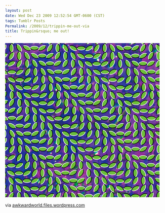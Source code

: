 ```yaml
---
layout: post
date: Wed Dec 23 2009 12:52:54 GMT-0600 (CST)
tags: Tumblr Posts
Permalink: /2009/12/trippin-me-out-via
title: Trippin&rsquo; me out!
---
```


![](/public/assets/tumblr/tumblr_kv4cg7nP0S1qa4klho1_500.jpg)

via [awkwardworld.files.wordpress.com](http://awkwardworld.files.wordpress.com/2009/07/merriweather.jpg)
